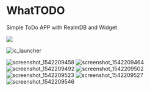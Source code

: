 # WhatTODO
Simple ToDo APP with RealmDB and Widget

<a href="#SOON"><img  src="https://play.google.com/intl/en_us/badges/images/badge_new.png"/></a>

![ic_launcher](https://user-images.githubusercontent.com/25686023/48498503-75b63e80-e847-11e8-888e-8bd1fb13e835.png)

![screenshot_1542209458](https://user-images.githubusercontent.com/25686023/48498416-4b648100-e847-11e8-808c-87fb73e43ab3.png)
![screenshot_1542209464](https://user-images.githubusercontent.com/25686023/48498418-4b648100-e847-11e8-858e-9cd511144524.png)
![screenshot_1542209492](https://user-images.githubusercontent.com/25686023/48498419-4bfd1780-e847-11e8-9e4e-02585717fe09.png)
![screenshot_1542209502](https://user-images.githubusercontent.com/25686023/48498420-4bfd1780-e847-11e8-9312-a22b2a893ff6.png)
![screenshot_1542209523](https://user-images.githubusercontent.com/25686023/48498422-4bfd1780-e847-11e8-9ab3-2d7c1ac4635c.png)
![screenshot_1542209527](https://user-images.githubusercontent.com/25686023/48498424-4c95ae00-e847-11e8-901a-d3be246d4eb9.png)
![screenshot_1542209546](https://user-images.githubusercontent.com/25686023/48498425-4c95ae00-e847-11e8-9338-640225cb676f.png)
